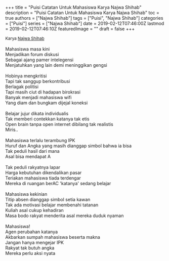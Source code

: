 +++
title = "Puisi Catatan Untuk Mahasiswa Karya Najwa Shihab"
description = "Puisi Catatan Untuk Mahasiswa Karya Najwa Shihab"
toc = true
authors = ["Najwa Shihab"]
tags = ["Puisi", "Najwa Shihab"]
categories = ["Puisi"]
series = ["Najwa Shihab"]
date = 2019-02-12T07:46:00Z
lastmod = 2019-02-12T07:46:10Z
featuredImage = ""
draft = false
+++

<div style="text-align: justify;">
<div style="font-size: small;">Karya <a href="/authors/najwa-shihab/" target="_blank">Najwa Shihab</a></div><br />
Mahasiswa masa kini<br />Menjadikan forum diskusi<br />Sebagai ajang pamer intelegensi<br />Menjatuhkan yang lain demi meninggikan gengsi<br /><br />Hobinya mengkritisi <br />Tapi tak sanggup berkontribusi<br />Berlagak politisi<br />Tapi masih ciut di hadapan birokrasi<br />Banyak menjadi mahasiswa wifi<br />Yang diam dan bungkam dijejal koneksi<br /><br />Belajar jujur dikata individualis<br />Tak memberi contekkan katanya tak etis<br />Open brain tanpa open internet dibilang tak realistis<br />Miris..<br /><br />Mahasiswa terlalu terambung IPK<br />Huruf dan Angka yang masih dianggap simbol bahwa ia bisa<br />Tak peduli hasil dari mana<br />Asal bisa mendapat A<br /><br />Tak peduli rakyatnya lapar<br />Harga kebutuhan dikendalikan pasar<br />Teriakan mahasiswa tiada terdengar<br />Mereka di ruangan berAC 'katanya' sedang belajar<br /><br />Mahasiswa kekinian<br />Titip absen dianggap simbol setia kawan<br />Tak ada motivasi belajar membenahi tatanan<br />Kuliah asal cukup kehadiran<br />Masa bodo rakyat menderita asal mereka duduk nyaman<br /><br />Mahasiswa!<br />Agen perubahan katanya<br />Akbarkan sumpah mahasiswa beserta makna<br />Jangan hanya mengejar IPK<br />Rakyat tak butuh angka<br />Mereka perlu aksi nyata</div>
